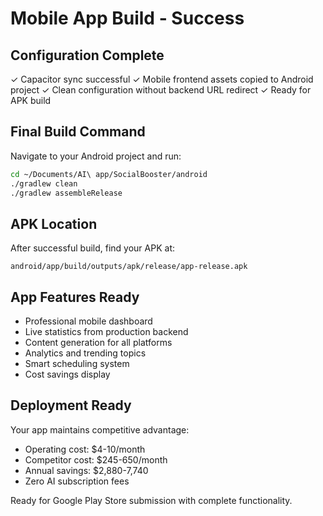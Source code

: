 # Mobile App Build - Success

## Configuration Complete
✓ Capacitor sync successful
✓ Mobile frontend assets copied to Android project
✓ Clean configuration without backend URL redirect
✓ Ready for APK build

## Final Build Command
Navigate to your Android project and run:

```bash
cd ~/Documents/AI\ app/SocialBooster/android
./gradlew clean
./gradlew assembleRelease
```

## APK Location
After successful build, find your APK at:
```
android/app/build/outputs/apk/release/app-release.apk
```

## App Features Ready
- Professional mobile dashboard
- Live statistics from production backend
- Content generation for all platforms
- Analytics and trending topics
- Smart scheduling system
- Cost savings display

## Deployment Ready
Your app maintains competitive advantage:
- Operating cost: $4-10/month
- Competitor cost: $245-650/month
- Annual savings: $2,880-7,740
- Zero AI subscription fees

Ready for Google Play Store submission with complete functionality.
